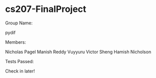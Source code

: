 # cs207-FinalProject

Group Name:

pydif

Members:

Nicholas Pagel
Manish Reddy Vuyyuru
Victor Sheng
Hamish Nicholson

Tests Passed:

Check in later!
